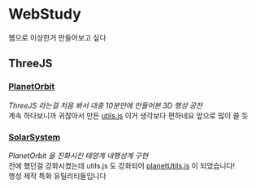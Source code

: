 # WebStudy
웹으로 이상한거 만들어보고 싶다

## ThreeJS
### [PlanetOrbit](/ThreeJS/PlanetOrbit)
*ThreeJS 라는걸 처음 봐서 대충 10분만에 만들어본 3D 행성 공전*<br>
계속 하다보니까 귀찮아서 만든 [utils.js](ThreeJS/PlanetOrbit/utils.js) 이거 생각보다 편하네요 앞으로 많이 쓸 듯
### [SolarSystem](/ThreeJS/SolarSystem)
*PlanetOrbit 을 진화시킨 태양계 내행성계 구현*<br>
전에 했던걸 강화시켰는데 utils.js 도 강화되어 [planetUtils.js](/ThreeJS/SolarSystem/scripts/planetUtils.js) 이 되었습니다!<br>
행성 제작 특화 유틸리티들입니다 
